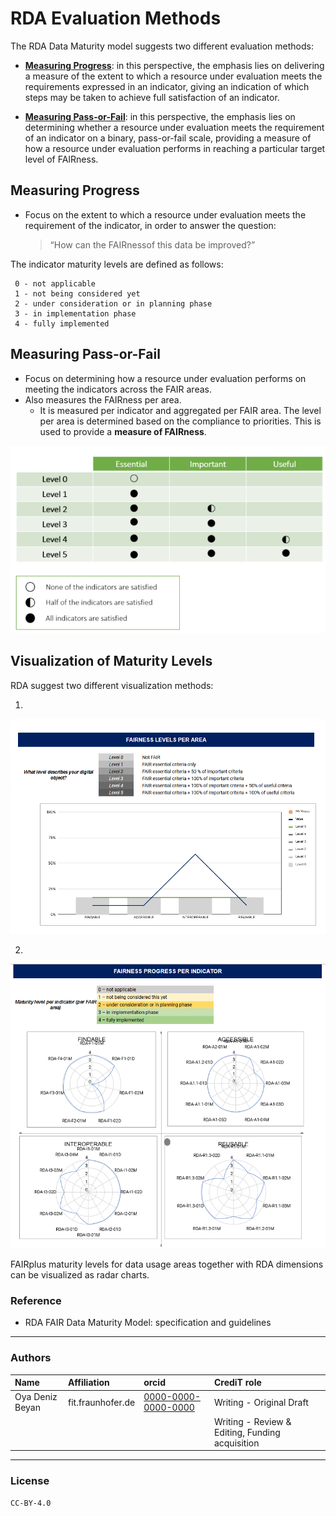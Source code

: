 
# RDA Evaluation Methods

The RDA Data Maturity model suggests two different evaluation methods:

-   [**Measuring Progress**](#measuring-progress): in this perspective, the emphasis lies on delivering a measure of the extent to which a resource under evaluation meets the requirements expressed in an indicator, giving an indication of which steps may be taken to achieve full satisfaction of an indicator.

-   [**Measuring Pass-or-Fail**](#measuring-pass-or-fail): in this perspective, the emphasis lies on determining whether a resource under evaluation meets the requirement of an indicator on a binary, pass-or-fail scale, providing a measure of how a resource under evaluation performs in reaching a particular target level of FAIRness.

## Measuring Progress

- Focus on the extent to which a resource under evaluation meets the requirement of the indicator, in order to answer the question:

	>“How can the FAIRnessof this data be improved?”

The indicator maturity levels are defined as follows:

     0 - not applicable
     1 - not being considered yet
     2 - under consideration or in planning phase
     3 - in implementation phase
     4 - fully implemented

## Measuring Pass-or-Fail
- Focus on determining how a resource under evaluation performs on meeting the indicators across the FAIR areas.
- Also measures the FAIRness per area.
	- It is measured per indicator and aggregated per FAIR area. The level per area is determined based on the compliance to priorities. This is used to provide a **measure of FAIRness**.

![compliance-levels](img/compliance-levels.PNG)


## Visualization of Maturity Levels

RDA suggest two different visualization methods:

1.
![fairness_level_area](img/fairness_level_area.PNG)

2.
![fairness_level_indicator](img/fairness_level_indicator.PNG)

FAIRplus maturity levels for data usage areas together with RDA dimensions can be visualized as radar charts.


### Reference

- RDA FAIR Data Maturity Model: specification and guidelines

---


### Authors

| Name | Affiliation  | orcid | CrediT role  |
| :------------- | :------------- | :------------- |:------------- |
| Oya Deniz Beyan | fit.fraunhofer.de | [0000-0000-0000-0000](https://orcid.org/orcid.org/0000-0000-0000-0000) | Writing - Original Draft |
|  |  | | Writing - Review & Editing, Funding acquisition | 

---

### License

````{license_fairplus}
CC-BY-4.0
````
